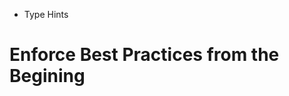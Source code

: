 * Type Hints

# Enforce Best Practices from the Begining
<!--stackedit_data:
eyJoaXN0b3J5IjpbLTk4NTM5MzQxN119
-->